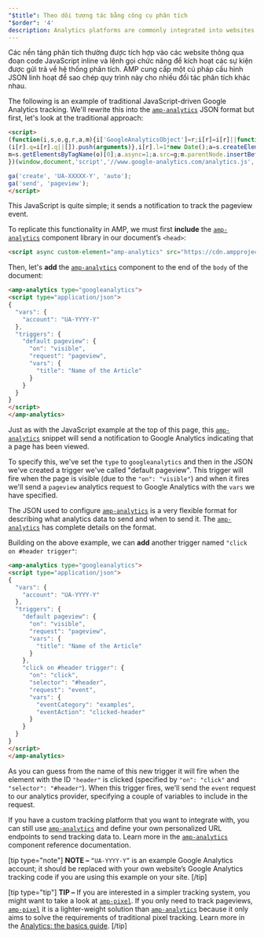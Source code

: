 ```yaml
---
"$title": Theo dõi tương tác bằng công cụ phân tích
"$order": '4'
description: Analytics platforms are commonly integrated into websites through inline JavaScript snippets and function calls, which trigger events that are sent back to the analytics system.
---
```


Các nền tảng phân tích thường được tích hợp vào các website thông qua đoạn code JavaScript inline và lệnh gọi chức năng để kích hoạt các sự kiện được gửi trả về hệ thống phân tích. AMP cung cấp một cú pháp cấu hình JSON linh hoạt để sao chép quy trình này cho nhiều đối tác phân tích khác nhau.

The following is an example of traditional JavaScript-driven Google Analytics tracking. We'll rewrite this into the [`amp-analytics`](../../../../documentation/components/reference/amp-analytics.md) JSON format but first, let's look at the traditional approach:

```html
<script>
(function(i,s,o,g,r,a,m){i['GoogleAnalyticsObject']=r;i[r]=i[r]||function(){
(i[r].q=i[r].q||[]).push(arguments)},i[r].l=1*new Date();a=s.createElement(o),
m=s.getElementsByTagName(o)[0];a.async=1;a.src=g;m.parentNode.insertBefore(a,m)
})(window,document,'script','//www.google-analytics.com/analytics.js','ga');

ga('create', 'UA-XXXXX-Y', 'auto');
ga('send', 'pageview');
</script>
```

This JavaScript is quite simple; it sends a notification to track the pageview event.

To replicate this functionality in AMP, we must first **include** the [`amp-analytics`](../../../../documentation/components/reference/amp-analytics.md) component library in our document’s `<head>`:

```html
<script async custom-element="amp-analytics" src="https://cdn.ampproject.org/v0/amp-analytics-0.1.js"></script>
```

Then, let's **add** the [`amp-analytics`](../../../../documentation/components/reference/amp-analytics.md) component to the end of the `body` of the document:

```html
<amp-analytics type="googleanalytics">
<script type="application/json">
{
  "vars": {
    "account": "UA-YYYY-Y"
  },
  "triggers": {
    "default pageview": {
      "on": "visible",
      "request": "pageview",
      "vars": {
        "title": "Name of the Article"
      }
    }
  }
}
</script>
</amp-analytics>
```

Just as with the JavaScript example at the top of this page, this [`amp-analytics`](../../../../documentation/components/reference/amp-analytics.md) snippet will send a notification to Google Analytics indicating that a page has been viewed.

To specify this, we've set the `type` to `googleanalytics` and then in the JSON we've created a trigger we've called "default pageview".  This trigger will fire when the page is visible (due to the `"on": "visible"`) and when it fires we'll send a `pageview` analytics request to Google Analytics with the `vars` we have specified.

The JSON used to configure [`amp-analytics`](../../../../documentation/components/reference/amp-analytics.md) is a very flexible format for describing what analytics data to send and when to send it.  The [`amp-analytics`](../../../../documentation/components/reference/amp-analytics.md) has complete details on the format.

Building on the above example, we can **add** another trigger named `"click on #header trigger"`:

```html
<amp-analytics type="googleanalytics">
<script type="application/json">
{
  "vars": {
    "account": "UA-YYYY-Y"
  },
  "triggers": {
    "default pageview": {
      "on": "visible",
      "request": "pageview",
      "vars": {
        "title": "Name of the Article"
      }
    },
    "click on #header trigger": {
      "on": "click",
      "selector": "#header",
      "request": "event",
      "vars": {
        "eventCategory": "examples",
        "eventAction": "clicked-header"
      }
    }
  }
}
</script>
</amp-analytics>
```

As you can guess from the name of this new trigger it will fire when the element with the ID `"header"` is clicked (specified by `"on": "click"` and `"selector": "#header"`).  When this trigger fires, we'll send the `event` request to our analytics provider, specifying a couple of variables to include in the request.

If you have a custom tracking platform that you want to integrate with, you can still use [`amp-analytics`](../../../../documentation/components/reference/amp-analytics.md) and define your own personalized URL endpoints to send tracking data to. Learn more in the [`amp-analytics`](../../../../documentation/components/reference/amp-analytics.md) component reference documentation.

[tip type="note"] **NOTE –**  `“UA-YYYY-Y”` is an example Google Analytics account; it should be replaced with your own website’s Google Analytics tracking code if you are using this example on your site. [/tip]

[tip type="tip"] **TIP –** If you are interested in a simpler tracking system, you might want to take a look at [`amp-pixel`](../../../../documentation/components/reference/amp-pixel.md). If you only need to track pageviews, [`amp-pixel`](../../../../documentation/components/reference/amp-pixel.md) it is a lighter-weight solution than [`amp-analytics`](../../../../documentation/components/reference/amp-analytics.md) because it only aims to solve the requirements of traditional pixel tracking. Learn more in the [Analytics: the basics guide](../../../../documentation/guides-and-tutorials/optimize-measure/configure-analytics/analytics_basics.md). [/tip]
